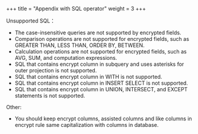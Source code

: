 +++
title = "Appendix with SQL operator"
weight = 3
+++

Unsupported SQL：

- The case-insensitive queries are not supported by encrypted fields.
- Comparison operations are not supported for encrypted fields, such as GREATER THAN, LESS THAN, ORDER BY, BETWEEN.
- Calculation operations are not supported for encrypted fields, such as AVG, SUM, and computation expressions.
- SQL that contains encrypt column in subquery and uses asterisks for outer projection is not supported.
- SQL that contains encrypt column in WITH is not supported.
- SQL that contains encrypt column in INSERT SELECT is not supported.
- SQL that contains encrypt column in UNION, INTERSECT, and EXCEPT statements is not supported.

Other:

- You should keep encrypt columns, assisted columns and like columns in encrypt rule same capitalization with columns in database. 